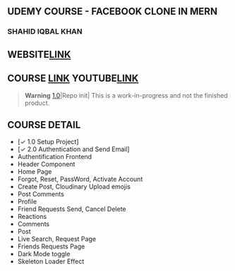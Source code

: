##  UDEMY COURSE - FACEBOOK CLONE IN MERN 
### SHAHID IQBAL KHAN
WEBSITE[LINK](https:/sik-facebook.vercel.app)
------------------------------
COURSE [LINK](https://www.udemy.com/course/build-facebook-clone-and-master-react-js-mern-stack-2022/)
YOUTUBE[LINK](https://youtu.be/z1UMKqMN3VQ)
------------------------------

> **Warning** [1.0](✓)|Repo init|
> This is a work-in-progress and not the finished product.
>
## COURSE DETAIL	
-	[✓	1.0 Setup Project]
-	[✓	2.0 Authentication and Send Email]
-	Authentification Frontend
-	Header  Component
-	Home Page
-	Forgot, Reset, PassWord, Activate Account
-	Create Post, Cloudinary Upload emojis
-	Post Comments
-	Profile
-	Friend Requests Send, Cancel Delete
-	Reactions
-	Comments
-	Post
-	Live Search, Request Page
-	Friends Requests Page
-	Dark Mode toggle
-	Skeleton Loader Effect
